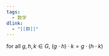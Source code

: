 ```yaml
---
tags:
  - 数学
dlink:
  - "[[群]]"
---
```

for all $g, h, k \in G$, $(g\cdot h)\cdot k=g\cdot(h\cdot k)$
